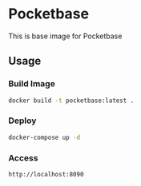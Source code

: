 # Pocketbase

This is base image for Pocketbase

## Usage

### Build Image

```bash
docker build -t pocketbase:latest .
```

### Deploy

```bash
docker-compose up -d
```

### Access

```bash
http://localhost:8090
```
